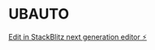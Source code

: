 # UBAUTO

[Edit in StackBlitz next generation editor ⚡️](https://stackblitz.com/~/github.com/edgarrivero33/UBAUTO)
